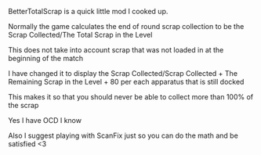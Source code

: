 BetterTotalScrap is a quick little mod I cooked up.

Normally the game calculates the end of round scrap collection to be the Scrap Collected/The Total Scrap in the Level

This does not take into account scrap that was not loaded in at the beginning of the match

I have changed it to display the Scrap Collected/Scrap Collected + The Remaining Scrap in the Level + 80 per each apparatus that is still docked

This makes it so that you should never be able to collect more than 100% of the scrap

Yes I have OCD I know

Also I suggest playing with ScanFix just so you can do the math and be satisfied <3
